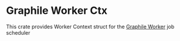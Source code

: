 # Graphile Worker Ctx

This crate provides Worker Context struct for the [Graphile Worker](docs.rs/archimedes) job scheduler
